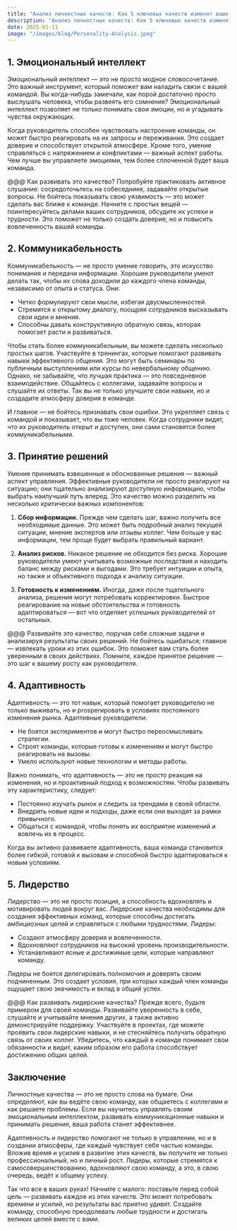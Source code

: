 ```yaml
---  
title: "Анализ личностных качеств: Как 5 ключевых качеств изменят ваше управление"  
description: "Анализ личностных качеств: Как 5 ключевых качеств изменят ваше управление"  
date: 2025-01-11
image: "/images/blog/Personality-Analysis.jpeg" 
---
```


## 1. Эмоциональный интеллект

Эмоциональный интеллект — это не просто модное словосочетание. Это важный инструмент, который поможет вам наладить связи с вашей командой. Вы когда-нибудь замечали, как порой достаточно просто выслушать человека, чтобы развеять его сомнения? Эмоциональный интеллект позволяет не только понимать свои эмоции, но и угадывать чувства окружающих. 

Когда руководитель способен чувствовать настроение команды, он может быстро реагировать на их запросы и переживания. Это создает доверие и способствует открытой атмосфере. Кроме того, умение справляться с напряжением и конфликтами — важный аспект работы. Чем лучше вы управляете эмоциями, тем более сплоченной будет ваша команда.

@@@ Как развивать это качество? Попробуйте практиковать активное слушание: сосредоточьтесь на собеседнике, задавайте открытые вопросы. Не бойтесь показывать свою уязвимость — это может сделать вас ближе к команде. Начните с простых вещей — поинтересуйтесь делами ваших сотрудников, обсудите их успехи и трудности. Это поможет не только создать доверие, но и повысить вовлеченность вашей команды.
## 2. Коммуникабельность 

Коммуникабельность — не просто умение говорить, это искусство понимания и передачи информации. Хорошие руководители умеют делать так, чтобы их слова доходили до каждого члена команды, независимо от опыта и статуса. Они:

- Четко формулируют свои мысли, избегая двусмысленностей.
- Стремятся к открытому диалогу, поощряя сотрудников высказывать свои идеи и мнения.
- Способны давать конструктивную обратную связь, которая помогает расти и развиваться.

Чтобы стать более коммуникабельным, вы можете сделать несколько простых шагов. Участвуйте в тренингах, которые помогают развивать навыки эффективного общения. Это могут быть семинары по публичным выступлениям или курсы по невербальному общению. Однако, не забывайте, что лучшая практика — это повседневное взаимодействие. Общайтесь с коллегами, задавайте вопросы и слушайте их ответы. Так вы не только улучшите свои навыки, но и создадите атмосферу доверия в команде.

И главное — не бойтесь признавать свои ошибки. Это укрепляет связь с командой и показывает, что вы тоже человек. Когда сотрудники видят, что их руководитель открыт и доступен, они сами становятся более коммуникабельными.
## 3. Принятие решений

Умение принимать взвешенные и обоснованные решения — важный аспект управления. Эффективные руководители не просто реагируют на ситуацию; они тщательно анализируют доступную информацию, чтобы выбрать наилучший путь вперед. Это качество можно разделить на несколько критически важных компонентов:

1. **Сбор информации.** Прежде чем сделать шаг, важно получить все необходимые данные. Это может быть подробный анализ текущей ситуации, мнение экспертов или отзывы коллег. Чем больше у вас информации, тем проще будет выбрать правильный вариант.

2. **Анализ рисков.** Никакое решение не обходится без риска. Хорошие руководители умеют учитывать возможные последствия и находить баланс между рисками и выгодами. Это требует интуиции и опыта, но также и объективного подхода к анализу ситуации.

3. **Готовность к изменениям.** Иногда, даже после тщательного анализа, решения могут потребовать корректировки. Быстрое реагирование на новые обстоятельства и готовность адаптироваться — вот что отделяет успешных руководителей от остальных.

@@@ Развивайте это качество, поручая себе сложные задачи и анализируя результаты своих решений. Не бойтесь ошибаться; главное — извлекать уроки из этих ошибок. Это поможет вам стать более уверенным в своих действиях. Помните, каждое принятое решение — это шаг к вашему росту как руководителя.
## 4. Адаптивность

Адаптивность — это тот навык, который помогает руководителю не только выживать, но и prosperировать в условиях постоянного изменения рынка. Адаптивные руководители:

- Не боятся экспериментов и могут быстро переосмысливать стратегии.
- Строят команды, которые готовы к изменениям и могут быстро реагировать на вызовы.
- Умело используют новые технологии и методы работы.

Важно понимать, что адаптивность — это не просто реакция на изменения, но и проактивный подход к возможностям. Чтобы развивать эту характеристику, следует:

- Постоянно изучать рынок и следить за трендами в своей области.
- Внедрять новые идеи и подходы, даже если они выходят за рамки привычного.
- Общаться с командой, чтобы понять их восприятие изменений и вовлечь их в процесс.

Когда вы активно развиваете адаптивность, ваша команда становится более гибкой, готовой к вызовам и способной быстро адаптироваться к новым условиям.
## 5. Лидерство

Лидерство — это не просто позиция, а способность вдохновлять и мотивировать людей вокруг вас. Лидерские качества необходимы для создания эффективных команд, которые способны достигать амбициозных целей и справляться с любыми трудностями. Лидеры:

- Создают атмосферу доверия и вовлеченности.
- Вдохновляют сотрудников на высокий уровень производительности.
- Устанавливают ясные и достижимые цели, которые направляют команду.

Лидеры не боятся делегировать полномочия и доверять своим подчиненным. Это создает условия, при которых каждый член команды ощущает свою значимость и вклад в общий успех. 

@@@ Как развивать лидерские качества? Прежде всего, будьте примером для своей команды. Развивайте уверенность в себе, слушайте и учитывайте мнения других, а также активно демонстрируйте поддержку. Участвуйте в проектах, где можете проявить свои лидерские навыки, и не стесняйтесь получать обратную связь от своих коллег. Убедитесь, что каждый в команде понимает свои обязанности и видит, каким образом его работа способствует достижению общих целей.
## Заключение

Личностные качества — это не просто слова на бумаге. Они определяют, как вы ведёте свою команду, как общаетесь с коллегами и как решаете проблемы. Если вы научитесь управлять своим эмоциональным интеллектом, развивать коммуникационные навыки и принимать решения, ваша работа станет эффективнее. 

Адаптивность и лидерство помогают не только в управлении, но и в создании атмосферы, где каждый чувствует себя частью команды. Вложив время и усилия в развитие этих качеств, вы получите не только профессиональный, но и личный рост. Лидеры, которые стремятся к самосовершенствованию, вдохновляют свою команду, а это, в свою очередь, ведёт к общему успеху.

Так что все в ваших руках! Начните с малого: поставьте перед собой цель — развивать каждое из этих качеств. Это может потребовать времени и усилий, но результаты вас приятно удивят. Создайте команду, способную преодолевать любые трудности и достигать великих целей вместе с вами.